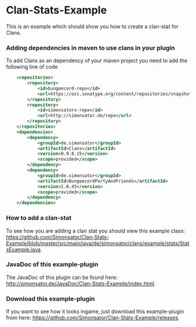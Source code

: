 # Clan-Stats-Example
This is an example which should show you how to create a clan-stat for Clans.

### Adding dependencies in maven to use clans in your plugin
To add Clans as an dependency of your maven project you need to add the following line of code
```xml
	<repositories>
		<repository>
			<id>bungeecord-repo</id>
			<url>https://oss.sonatype.org/content/repositories/snapshots</url>
		</repository>
		<repository>
			<id>simonsators-repo</id>
			<url>http://simonsator.de/repo</url>
		</repository>
	</repositories>
	<dependencies>
		<dependency>
			<groupId>de.simonsator</groupId>
			<artifactId>Clans</artifactId>
			<version>0.9.8.15</version>
			<scope>provided</scope>
		</dependency>
		<dependency>
			<groupId>de.simonsator</groupId>
			<artifactId>BungeecordPartyAndFriends</artifactId>
			<version>1.0.45</version>
			<scope>provided</scope>
		</dependency>
	</dependencies>
```
### How to add a clan-stat
To see how you are adding a clan stat you should view this example class: https://github.com/Simonsator/Clan-Stats-Example/blob/master/src/main/java/de/simonsator/clans/example/stats/StatsExample.java.
### JavaDoc of this example-plugin
The JavaDoc of this plugin can be found here: http://simonsator.de/JavaDoc/Clan-Stats-Example/index.html.
### Download this example-plugin
If you want to see how it looks ingame, just download this example-plugin from here: https://github.com/Simonsator/Clan-Stats-Example/releases.
